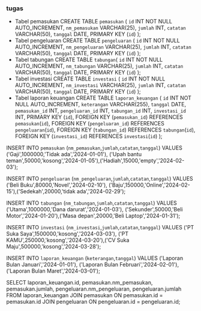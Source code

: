 ### tugas
- Tabel pemasukan
CREATE TABLE `pemasukan` (
  `id` INT NOT NULL AUTO_INCREMENT,
  `nm_pemasukan` VARCHAR(25),
  `jumlah` INT,
  `catatan` VARCHAR(50),
  `tanggal` DATE,
  PRIMARY KEY (`id`)
);
- Tabel pengeluaran
CREATE TABLE `pengeluaran` (
  `id` INT NOT NULL AUTO_INCREMENT,
  `nm_pengeluaran` VARCHAR(25),
  `jumlah` INT,
  `catatan` VARCHAR(50),
  `tanggal` DATE,
  PRIMARY KEY (`id`)
);
- Tabel tabungan
CREATE TABLE `tabungan`(
  `id` INT NOT NULL AUTO_INCREMENT,
  `nm_tabungan` VARCHAR(25),
  `jumlah` INT,
  `catatan` VARCHAR(50),
  `tanggal` DATE,
  PRIMARY KEY (`id`)
);
- Tabel investasi
CREATE TABLE `investasi` (
  `id` INT NOT NULL AUTO_INCREMENT,
  `nm_investasi` VARCHAR(25),
  `jumlah` INT,
  `catatan` VARCHAR(50),
  `tanggal` DATE,
  PRIMARY KEY (`id`)
);
- Tabel laporan keuangan
CREATE TABLE `laporan_keuangan` (
  `id` INT NOT NULL AUTO_INCREMENT,
  `keterangan` VARCHAR(255),
  `tanggal` DATE,
  `pemasukan_id` INT,
  `pengeluaran_id` INT,
  `tabungan_id` INT,
  `investasi_id` INT,
  PRIMARY KEY (`id`),
  FOREIGN KEY (`pemasukan_id`) REFERENCES `pemasukan`(`id`),
  FOREIGN KEY (`pengeluaran_id`) REFERENCES `pengeluaran`(`id`),
  FOREIGN KEY (`tabungan_id`) REFERENCES `tabungan`(`id`),
  FOREIGN KEY (`investasi_id`) REFERENCES `investasi`(`id`)
);

INSERT INTO `pemasukan` (`nm_pemasukan`,`jumlah`,`catatan`,`tanggal`) VALUES ('Gaji',1000000,'Tidak ada','2024-01-01'), ('Upah bantu teman',50000,'kosong','2024-01-05'),('Hadiah',15000,'empty','2024-02-03');

INSERT INTO `pengeluaran` (`nm_pengeluaran`,`jumlah`,`catatan`,`tanggal`) VALUES ('Beli Buku',80000,'Novel','2024-02-10'), ('Baju',150000,'Online','2024-02-15'),('Sedekah',20000,'tidak ada','2024-02-29');

INSERT INTO `tabungan` (`nm_tabungan`,`jumlah`,`catatan`,`tanggal`) VALUES ('Utama',1000000,'Dana darurat','2024-01-03'), ('Sekunder',50000,'Beli Motor','2024-01-20'),('Masa depan',20000,'Beli Laptop','2024-01-31');

INSERT INTO `investasi` (`nm_investasi`,`jumlah`,`catatan`,`tanggal`) VALUES ('PT Suka Saya',1500000,'kosong','2024-03-03'), ('PT KAMU',250000,'kosong','2024-03-20'),('CV Suka Maju',500000,'kosong','2024-03-28');

INSERT INTO `laporan_keuangan` (`keterangan`,`tanggal`) VALUES ('Laporan Bulan Januari','2024-01-01'), ('Laporan Bulan Februari','2024-02-01'),('Laporan Bulan Maret','2024-03-01');

SELECT
    laporan_keuangan.id,
    pemasukan.nm_pemasukan,
    pemasukan.jumlah,
    pengeluaran.nm_pengeluaran,
    pengeluaran.jumlah
FROM
    laporan_keuangan
JOIN
    pemasukan ON pemasukan.id = pemasukan.id
JOIN
    pengeluaran ON pengeluaran.id = pengeluaran.id;

